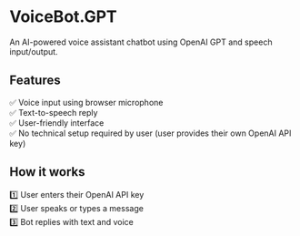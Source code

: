 # VoiceBot.GPT
An AI-powered voice assistant chatbot using OpenAI GPT and speech input/output.

## Features

✅ Voice input using browser microphone  
✅ Text-to-speech reply  
✅ User-friendly interface  
✅ No technical setup required by user (user provides their own OpenAI API key)  

## How it works

1️⃣ User enters their OpenAI API key  
2️⃣ User speaks or types a message  
3️⃣ Bot replies with text and voice 
